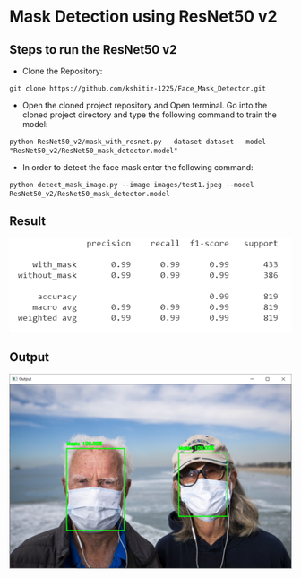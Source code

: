 # Mask Detection using ResNet50 v2 


## Steps to run the ResNet50 v2

- Clone the Repository: <br>
```
git clone https://github.com/kshitiz-1225/Face_Mask_Detector.git
```
- Open the cloned project repository and Open terminal. Go into the cloned project directory and type the following command to train the model:
```
python ResNet50_v2/mask_with_resnet.py --dataset dataset --model "ResNet50_v2/ResNet50_mask_detector.model"
```

- In order to detect the face mask enter the following command:<br>
```
python detect_mask_image.py --image images/test1.jpeg --model ResNet50_v2/ResNet50_mask_detector.model
```


## Result 

![alt text](Readme_images/Matrix.png)

## Output
![alt text](Readme_images/output.png)


